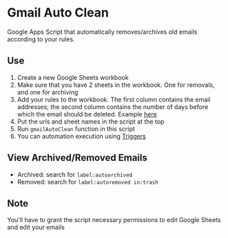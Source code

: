 # Gmail Auto Clean

Google Apps Script that automatically removes/archives old emails according to your rules.

## Use

1. Create a new Google Sheets workbook
2. Make sure that you have 2 sheets in the workbook. One for removals, and one for archiving
3. Add your rules to the workbook. The first column contains the email addresses; the second column contains the number of days before which the email should be deleted. Example [here](https://docs.google.com/spreadsheets/d/14dva-9d6e6Iiut_JGd-SVL_8druhAMerQXEqRqb1Iuk/edit?usp=sharing)
4. Put the urls and sheet names in the script at the top
5. Run `gmailAutoClean` function in this script
6. You can automation execution using [Triggers](https://script.google.com/home/triggers)

## View Archived/Removed Emails

* Archived: search for `label:autoarchived`
* Removed: search for `label:autoremoved in:trash`

## Note

You'll have to grant the script necessary permissions to edit Google Sheets and edit your emails
